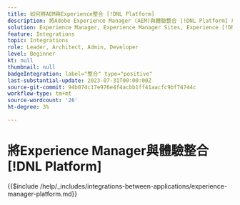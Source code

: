 ```yaml
---
title: 如何將AEM與Experience整合 [!DNL Platform]
description: 將Adobe Experience Manager (AEM)與體驗整合 [!DNL Platform] 以發揮資料的最大價值。
solution: Experience Manager, Experience Manager Sites, Experience [!DNL Platform]
feature: Integrations
topic: Integrations
role: Leader, Architect, Admin, Developer
level: Beginner
kt: null
thumbnail: null
badgeIntegration: label="整合" type="positive"
last-substantial-update: 2023-07-31T00:00:00Z
source-git-commit: 94b074c17e976e4f4acbb1ff41aacfc9bf74744c
workflow-type: tm+mt
source-wordcount: '26'
ht-degree: 3%

---
```



# 將Experience Manager與體驗整合 [!DNL Platform]

{{$include /help/_includes/integrations-between-applications/experience-manager-platform.md}}
